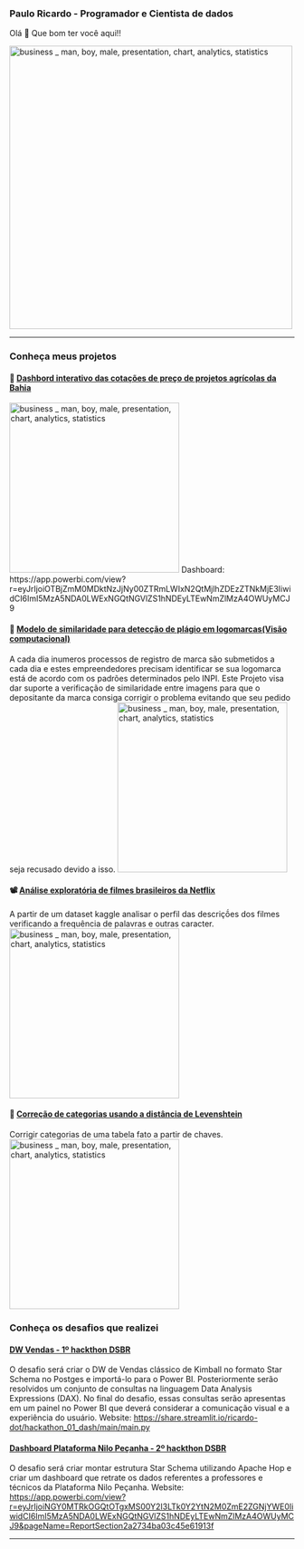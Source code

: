 ### Paulo Ricardo - Programador e Cientista de dados

Olá 👋
Que bom ter você aqui!!


<img alt="business _ man, boy, male, presentation, chart, analytics, statistics" src="https://user-images.githubusercontent.com/48892066/222276281-28c37426-9086-40c7-a31d-2b397dc0dab4.png" style="width: 500px;" >
</img>

---

### Conheça meus projetos

#### 🌽 [Dashbord interativo das cotações de preço de projetos agrícolas da Bahia](https://github.com/ricardo-dot/Cotacao_seagri_ba)

<img alt="business _ man, boy, male, presentation, chart, analytics, statistics" src="https://user-images.githubusercontent.com/48892066/148829846-97ef37d6-b437-4254-8c23-ea2845f677c3.gif" style="width: 300px;" >
</img>
Dashboard: https://app.powerbi.com/view?r=eyJrIjoiOTBjZmM0MDktNzJjNy00ZTRmLWIxN2QtMjlhZDEzZTNkMjE3IiwidCI6ImI5MzA5NDA0LWExNGQtNGVlZS1hNDEyLTEwNmZlMzA4OWUyMCJ9

#### 📝 [Modelo de similaridade para detecção de plágio em logomarcas(Visão computacional)](https://github.com/ricardo-dot/plagiarism_predictive_model_logos)
A cada dia inumeros processos de registro de marca são submetidos a cada dia e estes empreendedores precisam identificar se sua logomarca está de acordo com os padrões determinados pelo INPI. Este Projeto visa dar suporte a verificação de similaridade entre imagens para que o depositante da marca consiga corrigir o problema evitando que seu pedido seja recusado devido a isso.
<img alt="business _ man, boy, male, presentation, chart, analytics, statistics" src="https://user-images.githubusercontent.com/48892066/162629471-e2672ee6-824e-43c4-92c8-7fa42c40dc3f.png" style="width: 300px;" >
</img>

#### 📽️ [Análise exploratória de filmes brasileiros da Netflix](https://github.com/ricardotwt/exploratory-analysis-movies-br)
A partir de um dataset kaggle analisar o perfil das descriçṍes dos filmes verificando a frequência de palavras e outras caracter.
<img alt="business _ man, boy, male, presentation, chart, analytics, statistics" src="https://user-images.githubusercontent.com/48892066/222279125-f5b191de-e2de-4343-82d4-b7a33ec3c1e2.png" style="width: 300px;" >
</img>

#### 📜 [Correção de categorias usando a distância de Levenshtein](https://github.com/paulonneves/levenshtein-groupby-keyvalue/blob/main/main.ipynb)
Corrigir categorias de uma tabela fato a partir de chaves.
<img alt="business _ man, boy, male, presentation, chart, analytics, statistics" src="" style="width: 300px;" >
</img>



### Conheça os desafios que realizei

#### [DW Vendas - 1º hackthon DSBR](https://github.com/ricardo-dot/hackathon_01_dash)
O desafio será criar o DW de Vendas clássico de Kimball no formato Star Schema no Postges e importá-lo para o Power BI. Posteriormente serão resolvidos um conjunto de consultas na linguagem Data Analysis Expressions (DAX). No final do desafio, essas consultas serão apresentas em um painel no Power BI que deverá considerar a comunicação visual e a experiência do usuário.
Website: https://share.streamlit.io/ricardo-dot/hackathon_01_dash/main/main.py

#### [Dashboard Plataforma Nilo Peçanha - 2º hackthon DSBR](https://github.com/ricardotwt/cyberchase_Hackathon_02)
O desafio será criar montar estrutura Star Schema utilizando Apache Hop e criar um dashboard que retrate os dados referentes a professores e técnicos da Plataforma Nilo Peçanha.
Website: https://app.powerbi.com/view?r=eyJrIjoiNGY0MTRkOGQtOTgxMS00Y2I3LTk0Y2YtN2M0ZmE2ZGNjYWE0IiwidCI6ImI5MzA5NDA0LWExNGQtNGVlZS1hNDEyLTEwNmZlMzA4OWUyMCJ9&pageName=ReportSection2a2734ba03c45e61913f

---

